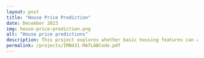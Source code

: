 ```yaml
---
layout: post
title: "House Price Prediction"
date: December 2023
img: house-price-prediction.png
alt: "House price predictions"
description: This project explores whether basic housing features can accurately predict property prices by comparing two fundamental machine learning approaches, Linear Regression against Decision Tree Regression.
permalink: /projects/IMN431-MATLABCode.pdf
---
```


